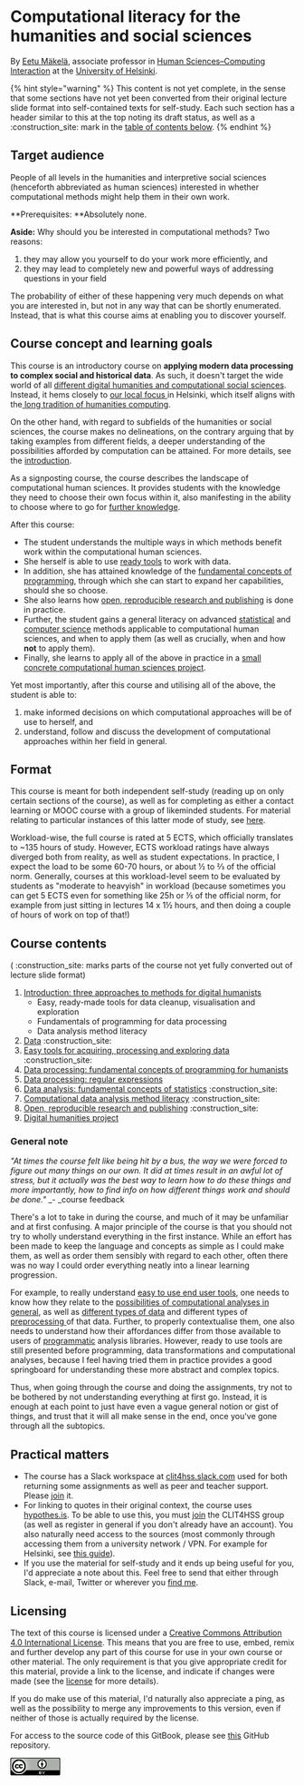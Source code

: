 # Computational literacy for the humanities and social sciences

By [Eetu Mäkelä](http://iki.fi/eetu.makela), associate professor in [Human Sciences–Computing Interaction](http://heldig.fi/hsci) at the [University of Helsinki](https://www.helsinki.fi).

{% hint style="warning" %}
This content is not yet complete, in the sense that some sections have not yet been converted from their original lecture slide format into self-contained texts for self-study. Each such section has a header similar to this at the top noting its draft status, as well as a :construction\_site: mark in the [table of contents below](./#course-contents).
{% endhint %}

## Target audience

People of all levels in the humanities and interpretive social sciences (henceforth abbreviated as human sciences) interested in whether computational methods might help them in their own work.&#x20;

**Prerequisites: **Absolutely none.

**Aside:** Why should you be interested in computational methods? Two reasons:

1. they may allow you yourself to do your work more efficiently, and
2. they may lead to completely new and powerful ways of addressing questions in your field

The probability of either of these happening very much depends on what you are interested in, but not in any way that can be shortly enumerated. Instead, that is what this course aims at enabling you to discover yourself.&#x20;

## Course concept and learning goals

This course is an introductory course on **applying modern data processing to complex social and historical data**. As such, it doesn't target the wide world of all [different digital humanities and computational social sciences](http://j.mp/allthedh). Instead, it hems closely to [our local focus ](https://www.helsinki.fi/en/helsinki-centre-for-digital-humanities/our-digital-humanities)in Helsinki, which itself aligns with the[ long tradition of humanities computing](introduction-three-approaches-to-methods-for-digital-humanists/history-of-humanities-computing.md).&#x20;

On the other hand, with regard to subfields of the humanities or social sciences, the course makes no delineations, on the contrary arguing that by taking examples from different fields, a deeper understanding of the possibilities afforded by computation can be attained. For more details, see the [introduction](introduction-three-approaches-to-methods-for-digital-humanists/).

As a signposting course, the course describes the landscape of computational human sciences. It provides students with the knowledge they need to choose their own focus within it, also manifesting in the ability to choose where to go for [further knowledge](where-to-continue.md).

After this course:&#x20;

* The student understands the multiple ways in which methods benefit work within the computational human sciences.&#x20;
* She herself is able to use [ready tools](easy-tools-for-processing-and-exploring-data.md) to work with data.&#x20;
* In addition, she has attained knowledge of the [fundamental concepts of programming](data-processing-fundamental-concepts-of-programming-for-humanists.md), through which she can start to expand her capabilities, should she so choose.&#x20;
* She also learns how [open, reproducible research and publishing](open-reproducible-research-and-publishing.md) is done in practice.&#x20;
* Further, the student gains a general literacy on advanced [statistical](computational-data-analysis-method-literacy/) and [computer science](computational-data-analysis-method-literacy/) methods applicable to computational human sciences, and when to apply them (as well as crucially, when and how **not** to apply them).&#x20;
* Finally, she learns to apply all of the above in practice in a [small concrete computational human sciences project](final-project.md).&#x20;

Yet most importantly, after this course and utilising all of the above, the student is able to:&#x20;

1. make informed decisions on which computational approaches will be of use to herself, and
2. understand, follow and discuss the development of computational approaches within her field in general.

## Format

This course is meant for both independent self-study (reading up on only certain sections of the course), as well as for completing as either a contact learning or MOOC course with a group of likeminded students. For material relating to particular instances of this latter mode of study, see [here](course-instances/).

Workload-wise, the full course is rated at 5 ECTS, which officially translates to \~135 hours of study. However, ECTS workload ratings have always diverged both from reality, as well as student expectations. In practice, I expect the load to be some 60-70 hours, or about ½ to ⅔ of the official norm. Generally, courses at this workload-level seem to be evaluated by students as "moderate to heavyish" in workload (because sometimes you can get 5 ECTS even for something like 25h or ⅕ of the official norm, for example from just sitting in lectures 14 x 1½ hours, and then doing a couple of hours of work on top of that!)

## Course contents

( :construction\_site: marks parts of the course not yet fully converted out of lecture slide format)

1. [Introduction: three approaches to methods for digital humanists](introduction-three-approaches-to-methods-for-digital-humanists/)
   * Easy, ready-made tools for data cleanup, visualisation and exploration
   * Fundamentals of programming for data processing
   * Data analysis method literacy
2. [Data](different-types-of-data-data-quality-available-open-datasets.md) :construction\_site:&#x20;
3. [Easy tools for acquiring, processing and exploring data](easy-tools-for-processing-and-exploring-data.md) :construction\_site:&#x20;
4. [Data processing: fundamental concepts of programming for humanists](data-processing-fundamental-concepts-of-programming-for-humanists.md)
5. [Data processing: regular expressions](regular-expressions.md)
6. [Data analysis: fundamental concepts of statistics](three-approaches-to-methods-for-digital-humanities-work-area/data-analysis-fundamental-concepts-of-statistics/) :construction\_site:&#x20;
7. [Computational data analysis method literacy](https://docs.google.com/presentation/d/e/2PACX-1vTEAtbzLYJXn2Pp8ozrSfxmzQOxo6SfVOXpscLbgCXkeXtqpzlwlU37dmQTWEAjIUAPedbT\_BG1x0Ll/pub?start=false\&loop=false\&delayms=3000) :construction\_site:&#x20;
8. [Open, reproducible research and publishing](open-reproducible-research-and-publishing.md) :construction\_site:&#x20;
9. [Digital humanities project](final-project.md)

### **General note**

_"At times the course felt like being hit by a bus, the way we were forced to figure out many things on our own. It did at times result in an awful lot of stress, but it actually was the best way to learn how to do these things and more importantly, how to find info on how different things work and should be done."_  _- _course feedback

There's a lot to take in during the course, and much of it may be unfamiliar and at first confusing. A major principle of the course is that you should not try to wholly understand everything in the first instance. While an effort has been made to keep the language and concepts as simple as I could make them, as well as order them sensibly with regard to each other, often there was no way I could order everything neatly into a linear learning progression.&#x20;

For example, to really understand [easy to use end user tools](easy-tools-for-processing-and-exploring-data.md), one needs to know how they relate to the [possibilities of computational analyses in general](computational-data-analysis-method-literacy/), as well as [different types of data](different-types-of-data-data-quality-available-open-datasets.md) and different types of [preprocessing ](regular-expressions.md)of that data. Further, to properly contextualise them, one also needs to understand how their affordances differ from those available to users of [programmatic](data-processing-fundamental-concepts-of-programming-for-humanists.md) analysis libraries. However, ready to use tools are still presented before programming, data transformations and computational analyses, because I feel having tried them in practice provides a good springboard for understanding these more abstract and complex topics.

Thus, when going through the course and doing the assignments, try not to be bothered by not understanding everything at first go. Instead, it is enough at each point to just have even a vague general notion or gist of things, and trust that it will all make sense in the end, once you've gone through all the subtopics. &#x20;

## Practical matters

* The course has a Slack workspace at [clit4hss.slack.com](https://clit4hss.slack.com) used for both returning some assignments as well as peer and teacher support. Please [join](https://join.slack.com/t/clit4hss/shared\_invite/enQtODE2OTc5ODk3ODMwLTMyMzEyZmMzNDgwM2Y3NDhhNTE2ZjAwMzU5YjY3NzI3YzVjYjQ2YThkYjFjOWRiZWJiZTYyZDc4ZDY0YTAwYjk) it.
* For linking to quotes in their original context, the course uses [hypothes.is](http://hypothes.is). To be able to use this, you must [join](https://hypothes.is/groups/W6MAkGe8/clit4hss) the CLIT4HSS group (as well as register in general if you don't already have an account). You also naturally need access to the sources (most commonly through accessing them from a university network / VPN. For example for Helsinki, see [this guide](https://helpdesk.it.helsinki.fi/en/logging-and-connections/networks/connections-outside-university)).
* If you use the material for self-study and it ends up being useful for you, I'd appreciate a note about this. Feel free to send that either through Slack, e-mail, Twitter or wherever you [find me](http://iki.fi/eetu.makela).

## Licensing

The text of this course is licensed under a [Creative Commons Attribution 4.0 International License](http://creativecommons.org/licenses/by/4.0/). This means that you are free to use, embed, remix and further develop any part of this course for use in your own course or other material. The only requirement is that you give appropriate credit for this material, provide a link to the license, and indicate if changes were made (see the [license](https://creativecommons.org/licenses/by/4.0/) for more details).&#x20;

If you do make use of this material, I'd naturally also appreciate a ping, as well as the possibility to merge any improvements to this version, even if neither of those is actually required by the license.

For access to the source code of this GitBook, please see [this](https://github.com/jiemakel/METH4DH) GitHub repository.

![](<.gitbook/assets/image (2).png>)
